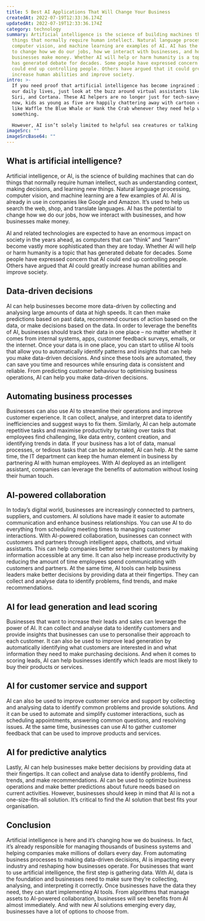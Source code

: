 ```yaml
---
title: 5 Best AI Applications That Will Change Your Business
createdAt: 2022-07-19T12:33:36.174Z
updatedAt: 2022-07-19T12:33:36.174Z
category: technology
summary: Artificial intelligence is the science of building machines that can do
  things that normally require human intellect. Natural language processing,
  computer vision, and machine learning are examples of AI. AI has the potential
  to change how we do our jobs, how we interact with businesses, and how
  businesses make money. Whether AI will help or harm humanity is a topic that
  has generated debate for decades. Some people have expressed concern that AI
  could end up controlling people. Others have argued that it could greatly
  increase human abilities and improve society.
intro: >-
  If you need proof that artificial intelligence has become ingrained in
  our daily lives, just look at the buzz around virtual assistants like Alexa,
  Siri, and Cortana. These AI helpers are no longer just for tech-savvy adults;
  now, kids as young as five are happily chattering away with cartoon characters
  like Waffle the Blue Whale or Hank the Crab whenever they need help with
  something. 

  However, AI isn’t solely limited to helpful sea creatures or talking speakers. In fact, AI is being used for all kinds of purposes – from self-driving cars to replacing call center agents with intelligent chatbots. Even businesses are seeing the value in incorporating AI into their day-to-day operations. From automating processes to making data-driven decisions faster, businesses of all sizes can leverage the benefits of AI in order to improve their services and workflows.
imageSrc: ""
imageSrcBase64: ""
---
```


## What is artificial intelligence?

Artificial intelligence, or AI, is the science of building machines that can do things that normally require human intellect, such as understanding context, making decisions, and learning new things. Natural language processing, computer vision, and machine learning are a few examples of AI. AI is already in use in companies like Google and Amazon. It’s used to help us search the web, shop, and translate languages. AI has the potential to change how we do our jobs, how we interact with businesses, and how businesses make money.

AI and related technologies are expected to have an enormous impact on society in the years ahead, as computers that can “think” and “learn” become vastly more sophisticated than they are today. Whether AI will help or harm humanity is a topic that has generated debate for decades. Some people have expressed concern that AI could end up controlling people. Others have argued that AI could greatly increase human abilities and improve society.

## Data-driven decisions

AI can help businesses become more data-driven by collecting and analysing large amounts of data at high speeds. It can then make predictions based on past data, recommend courses of action based on the data, or make decisions based on the data.
In order to leverage the benefits of AI, businesses should track their data in one place – no matter whether it comes from internal systems, apps, customer feedback surveys, emails, or the internet.
Once your data is in one place, you can start to utilise AI tools that allow you to automatically identify patterns and insights that can help you make data-driven decisions. And since these tools are automated, they can save you time and resources while ensuring data is consistent and reliable. From predicting customer behaviour to optimising business operations, AI can help you make data-driven decisions.

## Automating business processes

Businesses can also use AI to streamline their operations and improve customer experience. It can collect, analyse, and interpret data to identify inefficiencies and suggest ways to fix them.
Similarly, AI can help automate repetitive tasks and maximise productivity by taking over tasks that employees find challenging, like data entry, content creation, and identifying trends in data.
If your business has a lot of data, manual processes, or tedious tasks that can be automated, AI can help.
At the same time, the IT department can keep the human element in business by partnering AI with human employees. With AI deployed as an intelligent assistant, companies can leverage the benefits of automation without losing their human touch.

## AI-powered collaboration

In today’s digital world, businesses are increasingly connected to partners, suppliers, and customers. AI solutions have made it easier to automate communication and enhance business relationships. You can use AI to do everything from scheduling meeting times to managing customer interactions.
With AI-powered collaboration, businesses can connect with customers and partners through intelligent apps, chatbots, and virtual assistants. This can help companies better serve their customers by making information accessible at any time. It can also help increase productivity by reducing the amount of time employees spend communicating with customers and partners.
At the same time, AI tools can help business leaders make better decisions by providing data at their fingertips. They can collect and analyse data to identify problems, find trends, and make recommendations.

## AI for lead generation and lead scoring

Businesses that want to increase their leads and sales can leverage the power of AI. It can collect and analyse data to identify customers and provide insights that businesses can use to personalise their approach to each customer.
It can also be used to improve lead generation by automatically identifying what customers are interested in and what information they need to make purchasing decisions.
And when it comes to scoring leads, AI can help businesses identify which leads are most likely to buy their products or services.

## AI for customer service and support

AI can also be used to improve customer service and support by collecting and analysing data to identify common problems and provide solutions. And it can be used to automate and simplify customer interactions, such as scheduling appointments, answering common questions, and resolving issues.
At the same time, businesses can use AI to gather customer feedback that can be used to improve products and services.

## AI for predictive analytics

Lastly, AI can help businesses make better decisions by providing data at their fingertips. It can collect and analyse data to identify problems, find trends, and make recommendations. AI can be used to optimize business operations and make better predictions about future needs based on current activities.
However, businesses should keep in mind that AI is not a one-size-fits-all solution. It’s critical to find the AI solution that best fits your organisation.

## Conclusion

Artificial intelligence is here and it’s changing how we do business. In fact, it’s already responsible for managing thousands of business systems and helping companies make millions of dollars every day. From automating business processes to making data-driven decisions, AI is impacting every industry and reshaping how businesses operate.
For businesses that want to use artificial intelligence, the first step is gathering data. With AI, data is the foundation and businesses need to make sure they’re collecting, analysing, and interpreting it correctly.
Once businesses have the data they need, they can start implementing AI tools. From algorithms that manage assets to AI-powered collaboration, businesses will see benefits from AI almost immediately. And with new AI solutions emerging every day, businesses have a lot of options to choose from.
